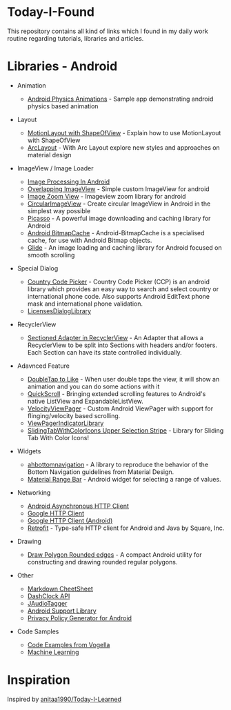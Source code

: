 # Today-I-Found
This repository contains all kind of links which I found in my daily work routine regarding tutorials, libraries and articles. 

# Libraries - Android
 
  * Animation
    * [Android Physics Animations](https://github.com/sagar-viradiya/AndroidPhysicsAnimation) - Sample app demonstrating android physics based animation
  

  * Layout
    * [MotionLayout with ShapeOfView](https://github.com/florent37/Motion-ShapeOfView) - Explain how to use MotionLayout with ShapeOfView 
    * [ArcLayout](https://github.com/florent37/ArcLayout) - With Arc Layout explore new styles and approaches on material design
    
    
  * ImageView / Image Loader
    * [Image Processing In Android](https://github.com/ee368/EE368-Android-Samples)
    * [Overlapping ImageView](https://github.com/davidHarush/Overlappingimageview) - Simple custom ImageView for android
    * [Image Zoom View](https://github.com/hsmnzaydn/image-zoom-view) - Imageview zoom library for android
    * [CircularImageView](https://github.com/lopspower/CircularImageView) - Create circular ImageView in Android in the simplest way possible
    * [Picasso](https://github.com/square/picasso) - A powerful image downloading and caching library for Android
    * [Android BitmapCache](https://github.com/chrisbanes/Android-BitmapCache) - Android-BitmapCache is a specialised cache, for use with Android Bitmap objects.
    * [Glide](https://github.com/bumptech/glide) - An image loading and caching library for Android focused on smooth scrolling 
     
     
  * Special Dialog
    * [Country Code Picker](https://github.com/hbb20/CountryCodePickerProject) - Country Code Picker (CCP) is an android library which provides an easy way to search and select country or international phone code. Also supports Android EditText phone mask and international phone validation.
    * [LicensesDialogLibrary](https://github.com/Wicowyn/LicensesDialogLibrary)
    
    
  * RecyclerView
    * [Sectioned Adapter in RecyclerView](https://github.com/luizgrp/SectionedRecyclerViewAdapter) - An Adapter that allows a RecyclerView to be split into Sections with headers and/or footers. Each Section can have its state controlled individually.
 
  
  * Adavnced Feature
    * [DoubleTap to Like](https://github.com/BROUDING/DoubleTapLikeView) - When user double taps the view, it will show an animation and you can do some actions with it
    * [QuickScroll](https://github.com/andraskindler/quickscroll) - Bringing extended scrolling features to Android's native ListView and ExpandableListView.
    * [VelocityViewPager](https://github.com/Benjamin-Dobell/VelocityViewPager) - Custom Android ViewPager with support for flinging/velocity based scrolling.
    * [ViewPagerIndicatorLibrary](https://github.com/JakeWharton/Android-ViewPagerIndicator)
    * [SlidingTabWithColorIcons Upper Selection Stripe](https://github.com/myinnos/SlidingTabWithColorIcons) - Library for Sliding Tab With Color Icons!
    

 * Widgets
    * [ahbottomnavigation](https://github.com/aurelhubert/ahbottomnavigation) - A library to reproduce the behavior of the Bottom Navigation guidelines from Material Design.
    * [Material Range Bar](https://github.com/oli107/material-range-bar) - Android widget for selecting a range of values.

  
  * Networking
    * [Android Asynchronous HTTP Client](http://loopj.com/android-async-http/)
    * [Google HTTP Client](https://code.google.com/p/google-http-java-client/)
    * [Google HTTP Client (Android)](https://code.google.com/p/google-http-java-client/wiki/Android)
    * [Retrofit](https://github.com/square/retrofit) - Type-safe HTTP client for Android and Java by Square, Inc.
    
    
  * Drawing
    * [Draw Polygon Rounded edges](https://github.com/stkent/PolygonDrawingUtil) - A compact Android utility for constructing and drawing rounded regular polygons.

    
  
  * Other
    * [Markdown CheetSheet](https://github.com/tchapi/markdown-cheatsheet/blob/master/README.md)
    * [DashClock API](https://code.google.com/p/dashclock/)
    * [JAudioTagger](http://www.jthink.net/jaudiotagger/)
    * [Android Support Library](http://developer.android.com/tools/support-library/index.html)
    * [Privacy Policy Generator for Android](https://github.com/nisrulz/app-privacy-policy-generator)
    
  
  * Code Samples
    * [Code Examples from Vogella](https://github.com/vogellacompany/codeexamples-android)
    * [Machine Learning](https://github.com/trekhleb/homemade-machine-learning)
  
  

  
# Inspiration
Inspired by [anitaa1990/Today-I-Learned](https://github.com/anitaa1990/Today-I-Learned)
